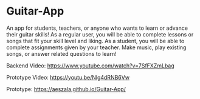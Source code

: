 # Guitar-App
An app for students, teachers, or anyone who wants to learn or advance their guitar skills! As a regular user, you will be able to complete lessons or songs that fit your skill level and liking. As a student, you will be able to complete assignments given by your teacher. Make music, play existing songs, or answer related questions to learn!

Backend Video: https://www.youtube.com/watch?v=7SfFXZmLbag

Prototype Video: https://youtu.be/Nlg4dRNB6Vw

Prototype: https://aeszala.github.io/Guitar-App/